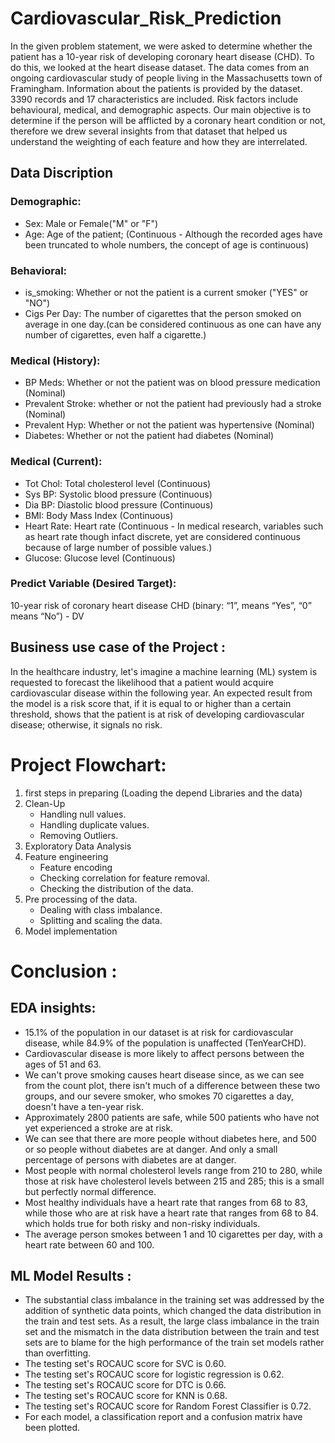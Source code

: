 # Cardiovascular_Risk_Prediction


In the given problem statement, we were asked to determine whether the patient has a 10-year risk of developing coronary heart disease (CHD). To do this, we looked at the heart disease dataset. The data comes from an ongoing cardiovascular study of people living in the Massachusetts town of Framingham. Information about the patients is provided by the dataset. 3390 records and 17 characteristics are included. Risk factors include behavioural, medical, and demographic aspects. Our main objective is to determine if the person will be afflicted by a coronary heart condition or not, therefore we drew several insights from that dataset that helped us understand the weighting of each feature and how they are interrelated.


## Data Discription

### Demographic:
* Sex: Male or Female("M" or "F")
* Age: Age of the patient; (Continuous - Although the recorded ages have been truncated to whole numbers, the concept of age is continuous)
### Behavioral:
* is_smoking: Whether or not the patient is a current smoker ("YES" or "NO")
* Cigs Per Day: The number of cigarettes that the person smoked on average in one day.(can be considered continuous as one can have any number of cigarettes, even half a cigarette.)
### Medical (History):
* BP Meds: Whether or not the patient was on blood pressure medication (Nominal)
* Prevalent Stroke: whether or not the patient had previously had a stroke (Nominal)
* Prevalent Hyp: Whether or not the patient was hypertensive (Nominal)
* Diabetes: Whether or not the patient had diabetes (Nominal)
### Medical (Current):
* Tot Chol: Total cholesterol level (Continuous)
* Sys BP: Systolic blood pressure (Continuous)
* Dia BP: Diastolic blood pressure (Continuous)
* BMI: Body Mass Index (Continuous)
* Heart Rate: Heart rate (Continuous - In medical research, variables such as heart rate though infact discrete, yet are considered continuous because of large number of possible values.)
* Glucose: Glucose level (Continuous)
### Predict Variable (Desired Target):
10-year risk of coronary heart disease CHD (binary: “1”, means “Yes”, “0” means “No”) - DV


## Business use case of the Project : 
In the healthcare industry, let's imagine a machine learning (ML) system is requested to forecast the likelihood that a patient would acquire cardiovascular disease within the following year. An expected result from the model is a risk score that, if it is equal to or higher than a certain threshold, shows that the patient is at risk of developing cardiovascular disease; otherwise, it signals no risk.

# Project Flowchart:
1. first steps in preparing (Loading the depend Libraries and the data)
2. Clean-Up
    * Handling null values.
    * Handling duplicate values.
    * Removing Outliers.
3. Exploratory Data Analysis
4. Feature engineering
    * Feature encoding
    * Checking correlation for feature removal.
    * Checking the distribution of the data.
5. Pre processing of the data.
    * Dealing with class imbalance.
    * Splitting and scaling the data.
6. Model implementation


# Conclusion :
## EDA insights:
* 15.1% of the population in our dataset is at risk for cardiovascular disease, while 84.9% of the population is unaffected (TenYearCHD).
* Cardiovascular disease is more likely to affect persons between the ages of 51 and 63.
* We can't prove smoking causes heart disease since, as we can see from the count plot, there isn't much of a difference between these two groups, and our severe smoker, who smokes 70 cigarettes a day, doesn't have a ten-year risk.
* Approximately 2800 patients are safe, while 500 patients who have not yet experienced a stroke are at risk.
* We can see that there are more people without diabetes here, and 500 or so people without diabetes are at danger. And only a small percentage of persons with diabetes are at danger.
* Most people with normal cholesterol levels range from 210 to 280, while those at risk have cholesterol levels between 215 and 285; this is a small but perfectly normal difference.
* Most healthy individuals have a heart rate that ranges from 68 to 83, while those who are at risk have a heart rate that ranges from 68 to 84. which holds true for both risky and non-risky individuals.
* The average person smokes between 1 and 10 cigarettes per day, with a heart rate between 60 and 100.

## ML Model Results :
* The substantial class imbalance in the training set was addressed by the addition of synthetic data points, which changed the data distribution in the train and test sets. As a result, the large class imbalance in the train set and the mismatch in the data distribution between the train and test sets are to blame for the high performance of the train set models rather than overfitting.
* The testing set's ROCAUC score for SVC is 0.60.
* The testing set's ROCAUC score for logistic regression is 0.62.
* The testing set's ROCAUC score for DTC is 0.66.
* The testing set's ROCAUC score for KNN is 0.68.
* The testing set's ROCAUC score for Random Forest Classifier is 0.72.
* For each model, a classification report and a confusion matrix have been plotted.

